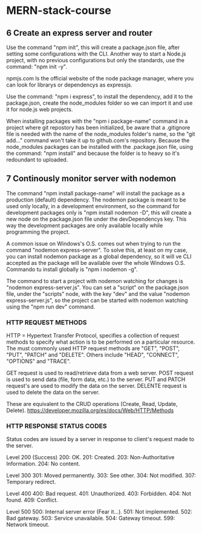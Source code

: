 # MERN-stack-course

## 6 Create an express server and router
Use the command "npm init", this will create a package.json file, after setting some configurations with the CLI.
Another way to start a Node.js project, with no previous configurations but only the standards, use the command: "npm init -y".

npmjs.com
Is the official website of the node package manager, where you can look for librarys or dependencys as expressjs.

Use the command: "npm i express", to install the dependency, add it to the package.json, create the node_modules folder so we can import it and use it for node.js web projects.

When installing packages with the "npm i package-name" command in a project where git repostory has been initialized, be aware that a .gitignore file is needed with the name of the node_modules folder's name, so the "git add..." command won't take it up to github.com's repository.
Because the node_modules packages can be installed with the .package.json file, using the command: "npm install" and because the folder is to heavy so it's redoundant to uploaded.

## 7 Continously monitor server with nodemon
The command "npm install package-name" will install the package as a production (default) dependency.
The nodemon package is meant to be used only locally, in a development environment, so the command for development packages only is "npm install nodemon -D", this will create a new node on the package.json file under the devDependencys key.
This way the development packages are only available locally while programming the project.

A common issue on Windows's O.S. comes out when trying to run the command "nodemon express-server".
To solve this, at least on my case, you can install nodemon package as a global dependency, so it will ve CLI accepted as the package will be available over the whole Windows O.S.
Commando tu install globally is "npm i nodemon -g".

The command to start a project with nodemon watching for changes is "nodemon express-server.js".
You can set a "script" on the package.json file, under the "scripts" node, with the key "dev" and the value "nodemon express-server.js", so the project can be started with nodemon watching using the "npm run dev" command.

### HTTP REQUEST METHODS
HTTP = Hypertext Transfer Protocol, specifies a collection of request methods to specify what action is to be performed on a particular resource.
The must commonly used HTTP request methods are "GET", "POST", "PUT", "PATCH" and "DELETE".
Others include "HEAD", "CONNECT", "OPTIONS" and "TRACE".

GET request is used to read/retrieve data from a web server.
POST request is used to send data (file, form data, etc.) to the server.
PUT and PATCH request's are used to modify the data on the server.
DELENTE request is used to delete the data on the server.

These are equivalent to the CRUD operations (Create, Read, Update, Delete).
https://developer.mozilla.org/es/docs/Web/HTTP/Methods

### HTTP RESPONSE STATUS CODES
Status codes are issued by a server in response to client's request made to the server.

Level 200 (Success)
200: OK.
201: Created.
203: Non-Authoritative Information.
204: No content.

Level 300
301: Moved permanently.
303: See other.
304: Not modified.
307: Temporary redirect.

Level 400
400: Bad request.
401: Unauthorized.
403: Forbidden.
404: Not found.
409: Conflict.

Level 500
500: Internal server error (Fear it...).
501: Not implemented.
502: Bad gateway.
503: Service unavailable.
504: Gateway timeout.
599: Network timeout.